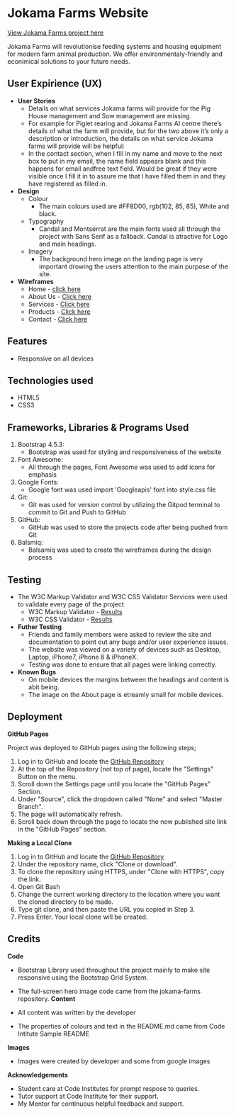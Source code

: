 # Jokama Farms Website
[View Jokama Farms project here](https://jermainr.github.io/jokama-farms/)

Jokama Farms will revolutionise feeding systems and housing equipment for modern farm animal production. We offer environmentaly-friendly and econimical solutions to your future needs.

## User Expirience (UX)
* __User Stories__
    * Details on what services Jokama farms will provide for the Pig House management and Sow management are missing.
    * For example for Piglet rearing and Jokama Farms AI centre there’s details of what the farm will provide, but for the two above it’s only a description or introduction, the details on what service Jokama farms will provide will be helpful:
    * In the contact section, when I fill in my name and move to the next box to put in my email, the name field appears blank and this happens for email andfree text field. Would be great if they were visible once I fill it in to assure me that I have filled them in and they have registered as filled in.
* __Design__
    * Colour
        * The main colours used are #FF8D00, rgb(102, 85, 85), White and black.
    * Typography
        * Candal and Montserrat are the main fonts used all through the project with Sans Serif as a fallback. Candal is atractive for Logo and main headings.
    * Imagery 
        * The background hero image on the landing page is very important drowing the users attention to the main purpose of the site.
* __Wireframes__
    * Home - [click here](jokamafarms/images/home.png)
    * About Us - [Click here](jokamafarms/images/aboutus.jpg)
    * Services - [Click here](jokamafarms/images/services.jpg)
    * Products - [Click here](jokamafarms/images/products.jpg)
    * Contact - [Click here](jokamafarms/images/contact.jpg)
## Features
* Responsive on all devices
## Technologies used
* HTML5
* CSS3
## Frameworks, Libraries & Programs Used
1. Bootstrap 4.5.3:
    * Bootstrap was used for styling and responsiveness of the website
1. Font Awesome:
    * All through the pages, Font Awesome was used to add icons for emphasis
1. Google Fonts:
    * Google font was used import 'Googleapis' font into style.css file
1. Git:
    * Git was used for version control by utilizing the Gitpod terminal to commit to Git and Push to GitHub
1. GitHub:
    * GitHub was used to store the projects code after being pushed from Git
1. Balsmiq:
    * Balsamiq was used to create the wireframes during the design process
## Testing
* The W3C Markup Validator and W3C CSS Validator Services were used to validate every page of the project
    * W3C Markup Validator - [Results](https://validator.w3.org/nu/?doc=https%3A%2F%2Fjermainr.github.io%2Fjokama-farms%2F)
    * W3C CSS Validator - [Results](https://jigsaw.w3.org/css-validator/validator?uri=https%3A%2F%2Fjermainr.github.io%2Fjokama-farms%2F&profile=css3svg&usermedium=all&warning=1&vextwarning=&lang=en)
* __Futher Testing__
    * Friends and family members were asked to review the site and documentation to point out any bugs and/or user experience issues.
    * The website was viewed on a variety of devices such as Desktop, Laptop, iPhone7, iPhone 8 & iPhoneX.
    * Testing was done to ensure that all pages were linking correctly.
* __Known Bugs__
    * On mobile devices the margins between the headings and content is abit being.
    * The image on the About page is etreamly small for mobile devices.
## Deployment
__GitHub Pages__

Project was deployed to GitHub pages using the following steps;
1. Log in to GitHub and locate the [GitHub Repository](https://github.com/JermainR/jokama-farms)
1. At the top of the Repository (not top of page), locate the "Settings" Button on the menu.
1. Scroll down the Settings page until you locate the "GitHub Pages" Section.
1. Under "Source", click the dropdown called "None" and select "Master Branch".
1. The page will automatically refresh.
1. Scroll back down through the page to locate the now published site link in the "GitHub Pages" section.

__Making a Local Clone__

1. Log in to GitHub and locate the [GitHub Repository](https://github.com/JermainR/jokama-farms)
1. Under the repository name, click "Clone or download".
1. To clone the repository using HTTPS, under "Clone with HTTPS", copy the link.
1. Open Git Bash
1. Change the current working directory to the location where you want the cloned directory to be made.
1. Type git clone, and then paste the URL you copied in Step 3.
1. Press Enter. Your local clone will be created.
## Credits
__Code__

* Bootstrap Library used throughout the project mainly to make site responsive using the Bootstrap Grid System.
* The full-screen hero image code came from the jokama-farms repository.
__Content__

* All content was written by the developer
* The properties of colours and text in the README.md came from Code Intitute Sample README

__Images__

* Images were created by developer and some from google images

__Acknowledgements__

* Student care at Code Institutes for prompt respose to queries.
* Tutor support at Code Institute for their support.
* My Mentor for continuous helpful feedback and support.

